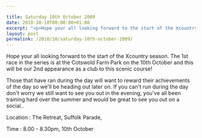 ```yaml
---

title: Saturday 10th October 2009
date: 2010-10-10T00:00:00+01:00
excerpt: "<p>Hope your all looking forward to the start of the Xcountry season. The 1st race in the series is at the Cotswold Farm Park on the 10th October and this will be our 2nd appearance as a club to this scenic course!</p><p>Those that have ran during the day will want to reward their achievements of the day so we'll be heading out later on. If you can't run during the day don't worry we still want to see you out in the evening, you've all been training hard over the summer and would be great to see you out on a social..</p><p>Location : The Retreat, Suffolk Parade,</p><p>Time : 8.00 - 8.30pm, 10th October</p>"
layout: post
permalink: /2010/10/saturday-10th-october-2009/
---
```

Hope your all looking forward to the start of the Xcountry season. The 1st race in the series is at the Cotswold Farm Park on the 10th October and this will be our 2nd appearance as a club to this scenic course!

Those that have ran during the day will want to reward their achievements of the day so we'll be heading out later on. If you can't run during the day don't worry we still want to see you out in the evening, you've all been training hard over the summer and would be great to see you out on a social..

Location : The Retreat, Suffolk Parade,

Time : 8.00 - 8.30pm, 10th October
